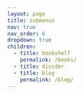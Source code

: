 ```yaml
---
layout: page
title: submenus
nav: true
nav_order: 6
dropdown: true
children:
  - title: bookshelf
    permalink: /books/
  - title: divider
  - title: blog
    permalink: /blog/
---
```

